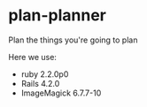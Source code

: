# plan-planner
Plan the things you're going to plan

Here we use:
+ ruby 2.2.0p0
+ Rails 4.2.0
+ ImageMagick 6.7.7-10